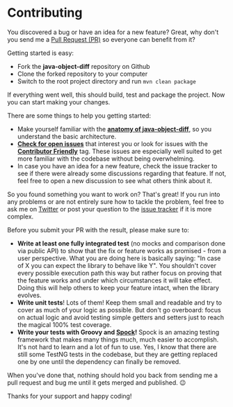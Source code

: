 # Contributing

You discovered a bug or have an idea for a new feature? Great, why don't you send me a [Pull 
Request (PR)](https://help.github.com/articles/using-pull-requests) so everyone can benefit from it?

Getting started is easy:

* Fork the __java-object-diff__ repository on Github
* Clone the forked repository to your computer
* Switch to the root project directory and run `mvn clean package`

If everything went well, this should build, test and package the project. Now you can start making your changes.
  
There are some things to help you getting started:

* Make yourself familiar with the [__anatomy of java-object-diff__](https://github.com/SQiShER/java-object-diff/wiki/The-Anatomy-of-Java-Object-Diff), so you understand the basic architecture.
* [__Check for open issues__](https://github.com/SQiShER/java-object-diff/issues) that interest you or look for issues with the [__Contributor Friendly__](https://github.com/SQiShER/java-object-diff/issues?labels=Contributor+Friendly&page=1&state=open) tag. These issues are especially well suited to get more familiar with the codebase without being overwhelming.
* In case you have an idea for a new feature, check the issue tracker to see if there were already some discussions regarding that feature. If not, feel free to open a new discussion to see what others think about it.

So you found something you want to work on? That's great! If you run into any problems or are not entirely sure how to tackle the problem, feel free to ask me on [Twitter](https://twitter.com/SQiShER) or post your question to the [issue tracker](https://github.com/SQiShER/java-object-diff/issues) if it is more complex.

Before you submit your PR with the result, please make sure to:

* __Write at least one fully integrated test__ (no mocks and comparison done via public API) to show 
that the fix or feature works as promised - from a user perspective. What you are doing here is 
basically saying: "In case of X you can expect the library to behave like Y". You shouldn't cover 
every possible execution path this way but rather focus on proving that the feature works and under 
which circumstances it will take effect. Doing this will help others to keep your feature intact, 
when the library evolves.	
* __Write unit tests__! Lots of them! Keep them small and readable and try to cover as much of your logic as possible. But don't go overboard: focus on actual logic and avoid testing simple getters and setters just to reach the magical 100% test coverage.
* __Write your tests with Groovy and [Spock](http://spock-framework.readthedocs.org/en/latest/data_driven_testing.html#introduction)!__ 
Spock is an amazing testing framework that makes many things much, much easier to accomplish. 
It's not hard to learn and a lot of fun to use. Yes, I know that there are still some TestNG tests 
in the codebase, but they are getting replaced one by one until the dependency can finally be removed.

When you've done that, nothing should hold you back from sending me a pull request and bug me until it gets merged and published. :wink:

Thanks for your support and happy coding!
